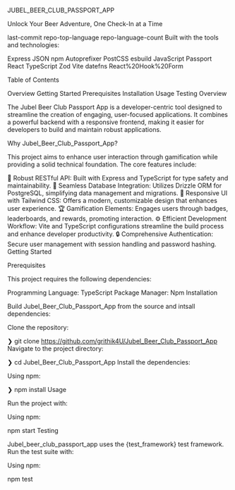 JUBEL_BEER_CLUB_PASSPORT_APP

Unlock Your Beer Adventure, One Check-In at a Time

last-commit repo-top-language repo-language-count
Built with the tools and technologies:

Express JSON npm Autoprefixer PostCSS esbuild JavaScript
Passport React TypeScript Zod Vite datefns React%20Hook%20Form

Table of Contents

Overview
Getting Started
Prerequisites
Installation
Usage
Testing
Overview

The Jubel Beer Club Passport App is a developer-centric tool designed to streamline the creation of engaging, user-focused applications. It combines a powerful backend with a responsive frontend, making it easier for developers to build and maintain robust applications.

Why Jubel_Beer_Club_Passport_App?

This project aims to enhance user interaction through gamification while providing a solid technical foundation. The core features include:

🍻 Robust RESTful API: Built with Express and TypeScript for type safety and maintainability.
🥇 Seamless Database Integration: Utilizes Drizzle ORM for PostgreSQL, simplifying data management and migrations.
🎨 Responsive UI with Tailwind CSS: Offers a modern, customizable design that enhances user experience.
🏆 Gamification Elements: Engages users through badges, leaderboards, and rewards, promoting interaction.
⚙️ Efficient Development Workflow: Vite and TypeScript configurations streamline the build process and enhance developer productivity.
🔒 Comprehensive Authentication: Secure user management with session handling and password hashing.
Getting Started

Prerequisites

This project requires the following dependencies:

Programming Language: TypeScript
Package Manager: Npm
Installation

Build Jubel_Beer_Club_Passport_App from the source and intsall dependencies:

Clone the repository:

❯ git clone https://github.com/grithik4U/Jubel_Beer_Club_Passport_App
Navigate to the project directory:

❯ cd Jubel_Beer_Club_Passport_App
Install the dependencies:

Using npm:

❯ npm install
Usage

Run the project with:

Using npm:

npm start
Testing

Jubel_beer_club_passport_app uses the {test_framework} test framework. Run the test suite with:

Using npm:

npm test
